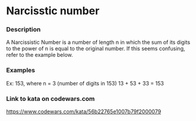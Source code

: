 # Narcisstic number

### Description
A Narcissistic Number is a number of length n in which the sum of its digits to the power of n is equal to the original number. If this seems confusing, refer to the example below.

### Examples
Ex: 153, where n = 3 (number of digits in 153)
13 + 53 + 33 = 153

### Link to kata on codewars.com
https://www.codewars.com/kata/56b22765e1007b79f2000079
